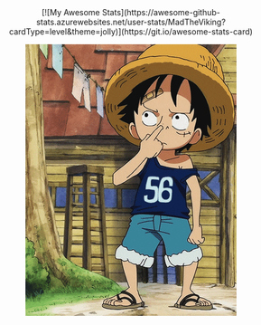 </div>
<div align='center'>
[![My Awesome Stats](https://awesome-github-stats.azurewebsites.net/user-stats/MadTheViking?cardType=level&theme=jolly)](https://git.io/awesome-stats-card)

</div>

<div align='center'>

![it's me](readme.gif)

</div>

